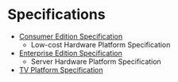 # Specifications

- [Consumer Edition Specification](../96BoardsCESpecificationv1.0-EA1.pdf)
   - Low-cost Hardware Platform Specification
- [Enterprise Edition Specification](../96BoardsEESpecificationv1.0.pdf)
   - Server Hardware Platform Specification
- [TV Platform Specification](96Boards-EE-TV-Platform-Specification.pdf)
